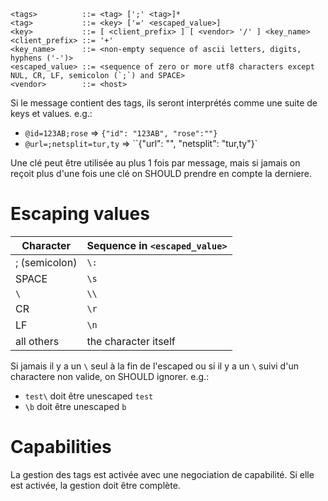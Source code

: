 ```
<tags>          ::= <tag> [';' <tag>]*
<tag>           ::= <key> ['=' <escaped_value>]
<key>           ::= [ <client_prefix> ] [ <vendor> '/' ] <key_name>
<client_prefix> ::= '+'
<key_name>      ::= <non-empty sequence of ascii letters, digits, hyphens ('-')>
<escaped_value> ::= <sequence of zero or more utf8 characters except NUL, CR, LF, semicolon (`;`) and SPACE>
<vendor>        ::= <host>
```

Si le message contient des tags, ils seront interprétés comme une suite de keys et values.
e.g.:
- `@id=123AB;rose` => `{"id": "123AB", "rose":""}`
- `@url=;netsplit=tur,ty` => ``{"url": "", "netsplit": "tur,ty"}`

Une clé peut être utilisée au plus 1 fois par message, mais si jamais on reçoit plus d'une fois une clé on SHOULD prendre en compte la derniere.

# Escaping values
| Character     | Sequence in `<escaped_value>`      |
| ----------    | ------------------------------ |
| ; (semicolon) | `\:`                             |
| SPACE         | `\s`                             |
| `\`             | `\\`                             |
| CR           | `\r`                              |
| LF           | `\n`                              |
| all others   | the character itself            |

Si jamais il y a un `\` seul à la fin de l'escaped ou si il y a un `\` suivi d'un charactere non valide, on SHOULD ignorer.
e.g.:
- `test\` doit être unescaped `test`
- `\b` doit être unescaped `b`

# Capabilities
La gestion des tags est activée avec une negociation de capabilité.
Si elle est activée, la gestion doit être complète.